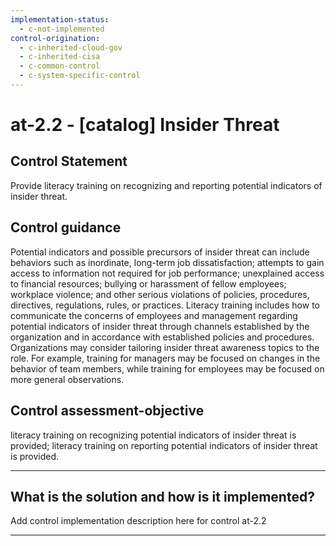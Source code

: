 ```yaml
---
implementation-status:
  - c-not-implemented
control-origination:
  - c-inherited-cloud-gov
  - c-inherited-cisa
  - c-common-control
  - c-system-specific-control
---
```


# at-2.2 - \[catalog\] Insider Threat

## Control Statement

Provide literacy training on recognizing and reporting potential indicators of insider threat.

## Control guidance

Potential indicators and possible precursors of insider threat can include behaviors such as inordinate, long-term job dissatisfaction; attempts to gain access to information not required for job performance; unexplained access to financial resources; bullying or harassment of fellow employees; workplace violence; and other serious violations of policies, procedures, directives, regulations, rules, or practices. Literacy training includes how to communicate the concerns of employees and management regarding potential indicators of insider threat through channels established by the organization and in accordance with established policies and procedures. Organizations may consider tailoring insider threat awareness topics to the role. For example, training for managers may be focused on changes in the behavior of team members, while training for employees may be focused on more general observations.

## Control assessment-objective

literacy training on recognizing potential indicators of insider threat is provided;
literacy training on reporting potential indicators of insider threat is provided.

______________________________________________________________________

## What is the solution and how is it implemented?

Add control implementation description here for control at-2.2

______________________________________________________________________
